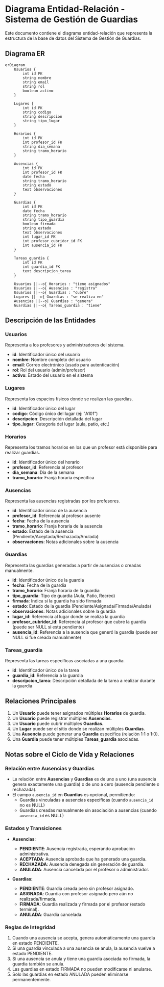 # Diagrama Entidad-Relación - Sistema de Gestión de Guardias

Este documento contiene el diagrama entidad-relación que representa la estructura de la base de datos del Sistema de Gestión de Guardias.

## Diagrama ER

```mermaid
erDiagram
    Usuarios {
        int id PK
        string nombre
        string email
        string rol
        boolean activo
    }
    
    Lugares {
        int id PK
        string codigo
        string descripcion
        string tipo_lugar
    }
    
    Horarios {
        int id PK
        int profesor_id FK
        string dia_semana
        string tramo_horario
    }
    
    Ausencias {
        int id PK
        int profesor_id FK
        date fecha
        string tramo_horario
        string estado
        text observaciones
    }
    
    Guardias {
        int id PK
        date fecha
        string tramo_horario
        string tipo_guardia
        boolean firmada
        string estado
        text observaciones
        int lugar_id FK
        int profesor_cubridor_id FK
        int ausencia_id FK
    }
    
    Tareas_guardia {
        int id PK
        int guardia_id FK
        text descripcion_tarea
    }
    
    Usuarios ||--o{ Horarios : "tiene asignados"
    Usuarios ||--o{ Ausencias : "registra"
    Usuarios ||--o{ Guardias : "cubre"
    Lugares ||--o{ Guardias : "se realiza en"
    Ausencias ||--o| Guardias : "genera"
    Guardias ||--o{ Tareas_guardia : "tiene"
```

## Descripción de las Entidades

### Usuarios
Representa a los profesores y administradores del sistema.
- **id**: Identificador único del usuario
- **nombre**: Nombre completo del usuario
- **email**: Correo electrónico (usado para autenticación)
- **rol**: Rol del usuario (admin/profesor)
- **activo**: Estado del usuario en el sistema

### Lugares
Representa los espacios físicos donde se realizan las guardias.
- **id**: Identificador único del lugar
- **codigo**: Código único del lugar (ej: "A101")
- **descripcion**: Descripción detallada del lugar
- **tipo_lugar**: Categoría del lugar (aula, patio, etc.)

### Horarios
Representa los tramos horarios en los que un profesor está disponible para realizar guardias.
- **id**: Identificador único del horario
- **profesor_id**: Referencia al profesor
- **dia_semana**: Día de la semana
- **tramo_horario**: Franja horaria específica

### Ausencias
Representa las ausencias registradas por los profesores.
- **id**: Identificador único de la ausencia
- **profesor_id**: Referencia al profesor ausente
- **fecha**: Fecha de la ausencia
- **tramo_horario**: Franja horaria de la ausencia
- **estado**: Estado de la ausencia (Pendiente/Aceptada/Rechazada/Anulada)
- **observaciones**: Notas adicionales sobre la ausencia

### Guardias
Representa las guardias generadas a partir de ausencias o creadas manualmente.
- **id**: Identificador único de la guardia
- **fecha**: Fecha de la guardia
- **tramo_horario**: Franja horaria de la guardia
- **tipo_guardia**: Tipo de guardia (Aula, Patio, Recreo)
- **firmada**: Indica si la guardia ha sido firmada
- **estado**: Estado de la guardia (Pendiente/Asignada/Firmada/Anulada)
- **observaciones**: Notas adicionales sobre la guardia
- **lugar_id**: Referencia al lugar donde se realiza la guardia
- **profesor_cubridor_id**: Referencia al profesor que cubre la guardia (puede ser NULL si está pendiente)
- **ausencia_id**: Referencia a la ausencia que generó la guardia (puede ser NULL si fue creada manualmente)

### Tareas_guardia
Representa las tareas específicas asociadas a una guardia.
- **id**: Identificador único de la tarea
- **guardia_id**: Referencia a la guardia
- **descripcion_tarea**: Descripción detallada de la tarea a realizar durante la guardia

## Relaciones Principales

1. Un **Usuario** puede tener asignados múltiples **Horarios** de guardia.
2. Un **Usuario** puede registrar múltiples **Ausencias**.
3. Un **Usuario** puede cubrir múltiples **Guardias**.
4. Un **Lugar** puede ser el sitio donde se realizan múltiples **Guardias**.
5. Una **Ausencia** puede generar una **Guardia** específica (relación 1:1 o 1:0).
6. Una **Guardia** puede tener múltiples **Tareas_guardia** asociadas.

## Notas sobre el Ciclo de Vida y Relaciones

### Relación entre Ausencias y Guardias

- La relación entre **Ausencias** y **Guardias** es de uno a uno (una ausencia genera exactamente una guardia) o de uno a cero (ausencia pendiente o rechazada).
- El campo `ausencia_id` en **Guardias** es opcional, permitiendo:
  - Guardias vinculadas a ausencias específicas (cuando `ausencia_id` no es NULL)
  - Guardias creadas manualmente sin asociación a ausencias (cuando `ausencia_id` es NULL)

### Estados y Transiciones

- **Ausencias**:
  - **PENDIENTE**: Ausencia registrada, esperando aprobación administrativa.
  - **ACEPTADA**: Ausencia aprobada que ha generado una guardia.
  - **RECHAZADA**: Ausencia denegada sin generación de guardia.
  - **ANULADA**: Ausencia cancelada por el profesor o administrador.

- **Guardias**:
  - **PENDIENTE**: Guardia creada pero sin profesor asignado.
  - **ASIGNADA**: Guardia con profesor asignado pero aún no realizada/firmada.
  - **FIRMADA**: Guardia realizada y firmada por el profesor (estado terminal).
  - **ANULADA**: Guardia cancelada.

### Reglas de Integridad

1. Cuando una ausencia se acepta, genera automáticamente una guardia en estado PENDIENTE.
2. Si una guardia vinculada a una ausencia se anula, la ausencia vuelve a estado PENDIENTE.
3. Si una ausencia se anula y tiene una guardia asociada no firmada, la guardia también se anula.
4. Las guardias en estado FIRMADA no pueden modificarse ni anularse.
5. Solo las guardias en estado ANULADA pueden eliminarse permanentemente. 